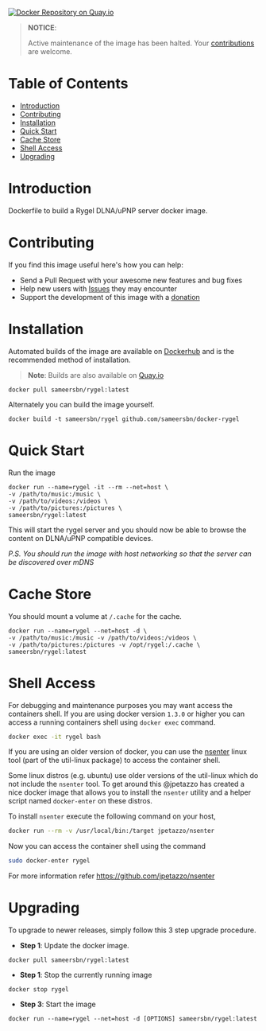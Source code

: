 [![Docker Repository on Quay.io](https://quay.io/repository/sameersbn/rygel/status "Docker Repository on Quay.io")](https://quay.io/repository/sameersbn/rygel)

> **NOTICE**:
>
> Active maintenance of the image has been halted. Your [contributions](#contributing) are welcome.

# Table of Contents
- [Introduction](#introduction)
- [Contributing](#contributing)
- [Installation](#installation)
- [Quick Start](#quick-start)
- [Cache Store](#cache-store)
- [Shell Access](#shell-access)
- [Upgrading](#upgrading)

# Introduction

Dockerfile to build a Rygel DLNA/uPNP server docker image.

# Contributing

If you find this image useful here's how you can help:

- Send a Pull Request with your awesome new features and bug fixes
- Help new users with [Issues](https://github.com/sameersbn/docker-rygel/issues) they may encounter
- Support the development of this image with a [donation](http://www.damagehead.com/donate/)

# Installation

Automated builds of the image are available on [Dockerhub](https://hub.docker.com/r/sameersbn/rygel) and is the recommended method of installation.

> **Note**: Builds are also available on [Quay.io](https://quay.io/repository/sameersbn/rygel)

```
docker pull sameersbn/rygel:latest
```

Alternately you can build the image yourself.

```
docker build -t sameersbn/rygel github.com/sameersbn/docker-rygel
```

# Quick Start

Run the image

```
docker run --name=rygel -it --rm --net=host \
-v /path/to/music:/music \
-v /path/to/videos:/videos \
-v /path/to/pictures:/pictures \
sameersbn/rygel:latest
```

This will start the rygel server and you should now be able to browse the content on DLNA/uPNP compatible devices.

*P.S. You should run the image with host networking so that the server can be discovered over mDNS*

# Cache Store
You should mount a volume at `/.cache` for the cache.

```
docker run --name=rygel --net=host -d \
-v /path/to/music:/music -v /path/to/videos:/videos \
-v /path/to/pictures:/pictures -v /opt/rygel:/.cache \
sameersbn/rygel:latest
```

# Shell Access

For debugging and maintenance purposes you may want access the containers shell. If you are using docker version `1.3.0` or higher you can access a running containers shell using `docker exec` command.

```bash
docker exec -it rygel bash
```

If you are using an older version of docker, you can use the [nsenter](http://man7.org/linux/man-pages/man1/nsenter.1.html) linux tool (part of the util-linux package) to access the container shell.

Some linux distros (e.g. ubuntu) use older versions of the util-linux which do not include the `nsenter` tool. To get around this @jpetazzo has created a nice docker image that allows you to install the `nsenter` utility and a helper script named `docker-enter` on these distros.

To install `nsenter` execute the following command on your host,

```bash
docker run --rm -v /usr/local/bin:/target jpetazzo/nsenter
```

Now you can access the container shell using the command

```bash
sudo docker-enter rygel
```

For more information refer https://github.com/jpetazzo/nsenter

# Upgrading
To upgrade to newer releases, simply follow this 3 step upgrade procedure.

- **Step 1**: Update the docker image.

```
docker pull sameersbn/rygel:latest
```

- **Step 1**: Stop the currently running image

```
docker stop rygel
```

- **Step 3**: Start the image

```
docker run --name=rygel --net=host -d [OPTIONS] sameersbn/rygel:latest
```
